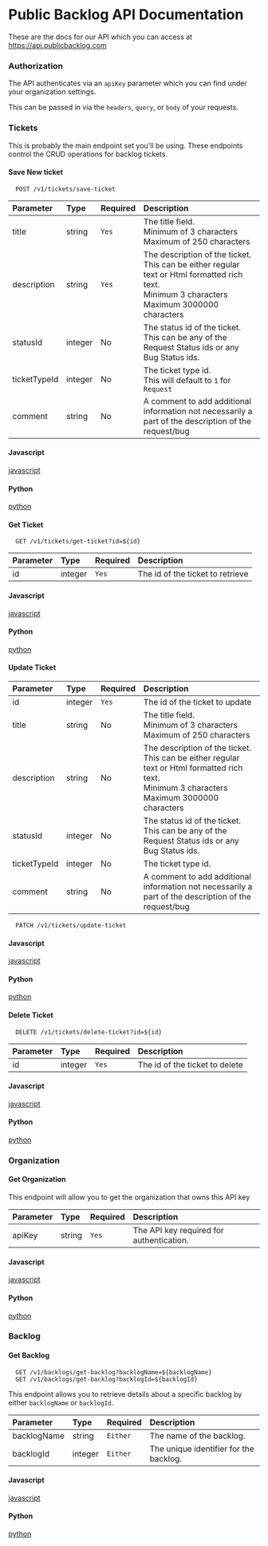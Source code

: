 # Public Backlog API Documentation

These are the docs for our API which you can access at https://api.publicbacklog.com

### Authorization

The API authenticates via an ```apiKey``` parameter which you can find under your organization settings.

This can be passed in via the ```headers```, ```query```, or ```body``` of your requests.

### Tickets
This is probably the main endpoint set you'll be using. These endpoints control the CRUD operations for backlog tickets.
#### Save New ticket

```http
  POST /v1/tickets/save-ticket
```


| Parameter    | Type    | Required | Description                                                                                             |
| :----------- | :------ | :------- | :------------------------------------------------------------------------------------------------------ |
| title        | string  | ```Yes```      | The title field. <br />Minimum of 3 characters<br />Maximum of 250 characters                                                      |
| description  | string  | ```Yes```      | The description of the ticket. This can be either regular text or Html formatted rich text.<br/>Minimum 3 characters<br />Maximum 3000000 characters                                                                                                                                    |
| statusId     | integer | No       | The status id of the ticket. This can be any of the Request Status ids or any Bug Status ids.           |
| ticketTypeId | integer | No       | The ticket type id.<br/>This will default to `1` for `Request`                                                                                     |
| comment      | string  | No       | A comment to add additional information not necessarily a part of the description of the request/bug                                                                              |

<!-- tabs:start -->
#### **Javascript**

[javascript](examples/save-ticket/javascript.md ':include')

#### **Python**

[python](examples/save-ticket/python.md ':include')

<!-- tabs:end -->

#### Get Ticket

```http
  GET /v1/tickets/get-ticket?id=${id}
```

| Parameter | Type    | Required | Description                                 |
| :-------- | :------ | :------- | :------------------------------------------ |
| id        | integer | ```Yes```      | The id of the ticket to retrieve            |


<!-- tabs:start -->
#### **Javascript**

[javascript](examples/get-ticket/javascript.md ':include')

#### **Python**

[python](examples/get-ticket/python.md ':include')

<!-- tabs:end -->


#### Update Ticket
| Parameter | Type    | Required | Description                                 |
| :-------- | :------ | :------- | :------------------------------------------ |
| id        | integer | ```Yes```      | The id of the ticket to update            |
| title        | string  | No      | The title field. <br />Minimum of 3 characters<br />Maximum of 250 characters                                                      |
| description  | string  | No      | The description of the ticket. This can be either regular text or Html formatted rich text.<br/>Minimum 3 characters<br />Maximum 3000000 characters                                                                                                                                    |
| statusId     | integer | No       | The status id of the ticket. This can be any of the Request Status ids or any Bug Status ids.           |
| ticketTypeId | integer | No       | The ticket type id.|
| comment      | string  | No       | A comment to add additional information not necessarily a part of the description of the request/bug                                                                              |

```http
  PATCH /v1/tickets/update-ticket
```

<!-- tabs:start -->
#### **Javascript**

[javascript](examples/update-ticket/javascript.md ':include')

#### **Python**

[python](examples/update-ticket/python.md ':include')

<!-- tabs:end -->


#### Delete Ticket

```http
  DELETE /v1/tickets/delete-ticket?id=${id}
```

| Parameter | Type    | Required | Description                                 |
| :-------- | :------ | :------- | :------------------------------------------ |
| id        | integer | ```Yes```      | The id of the ticket to delete            |


<!-- tabs:start -->
#### **Javascript**

[javascript](examples/delete-ticket/javascript.md ':include')

#### **Python**

[python](examples/delete-ticket/python.md ':include')

<!-- tabs:end -->


### Organization

#### Get Organization


This endpoint will allow you to get the organization that owns this API key

| Parameter | Type    | Required | Description                                 |
| :-------- | :------ | :------- | :------------------------------------------ |
| apiKey    | string  | ```Yes```      | The API key required for authentication.    |


<!-- tabs:start -->
#### **Javascript**

[javascript](examples/get-organization/javascript.md ':include')

#### **Python**

[python](examples/get-organization/python.md ':include')
<!-- tabs:end -->


### Backlog

#### Get Backlog

```http
  GET /v1/backlogs/get-backlog?backlogName=${backlogName}
  GET /v1/backlogs/get-backlog?backlogId=${backlogId}
```

This endpoint allows you to retrieve details about a specific backlog by either `backlogName` or `backlogId`.

| Parameter    | Type    | Required | Description                                 |
| :----------- | :------ | :------- | :------------------------------------------ |
| backlogName  | string  | ```Either```       | The name of the backlog.                    |
| backlogId    | integer | ```Either```       | The unique identifier for the backlog.      |


<!-- tabs:start -->
#### **Javascript**

[javascript](examples/get-backlog/javascript.md ':include')

#### **Python**

[python](examples/get-backlog/python.md ':include')
<!-- tabs:end -->
